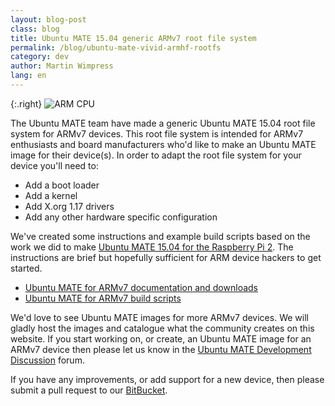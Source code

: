 ```yaml
---
layout: blog-post
class: blog
title: Ubuntu MATE 15.04 generic ARMv7 root file system
permalink: /blog/ubuntu-mate-vivid-armhf-rootfs
category: dev
author: Martin Wimpress
lang: en
---
```


{:.right}
![ARM CPU](/assets/img/logos/arm-cpu.png)

The Ubuntu MATE team have made a generic Ubuntu MATE 15.04 root file system for
ARMv7 devices. This root file system is intended for ARMv7 enthusiasts and
board manufacturers who'd like to make an Ubuntu MATE image for their device(s).
In order to adapt the root file system for your device you'll need to:

  * Add a boot loader
  * Add a kernel
  * Add X.org 1.17 drivers
  * Add any other hardware specific configuration

We've created some instructions and example build scripts based on the work we
did to make [Ubuntu MATE 15.04 for the Raspberry Pi 2](/raspberry-pi/). The
instructions are brief but hopefully sufficient for ARM device hackers to get
started.

  * [Ubuntu MATE for ARMv7 documentation and downloads](/armhf-rootfs/)
  * [Ubuntu MATE for ARMv7 build scripts](https://bitbucket.org/ubuntu-mate/ubuntu-mate-armhf)

We'd love to see Ubuntu MATE images for more ARMv7 devices. We will gladly host
the images and catalogue what the community creates on this website. If you start
working on, or create, an Ubuntu MATE image for an ARMv7 device then please let
us know in the [Ubuntu MATE Development Discussion](https://ubuntu-mate.community/c/development-discussion) forum.

If you have any improvements, or add support for a new device, then please submit
a pull request to our [BitBucket](https://bitbucket.org/ubuntu-mate/ubuntu-mate-armhf).
